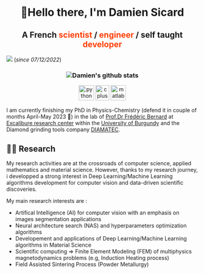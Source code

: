 <!-- # Hello there 👋 -->
<!-- README Header -->
<h1 align="center" id="title">👋Hello there, I'm Damien Sicard</h1>


<h2 align="center" id="presentation"> A French <span style="color:#FF3E00;font-weight:bold">scientist </span> / <span style="color:#FF3E00;font-weight:bold"> engineer </span> / self taught <span style="color:#FF3E00;font-weight:bold"> developer </span> </h2>

![](https://komarev.com/ghpvc/?username=altar31)
(*since 07/12/2022*)


<!-- Programming Languages -->
<h3 align="center" id="languages">

![Damien's github stats](https://github-readme-stats.vercel.app/api?username=altar31&count_private=true&show_icons=true&theme=moltack)<a href="https://github.com/altar31/github-readme-stats">
</h3>



<p align="center">
    <!------>
    <a href="https://www.python.org" target="blank" rel="noreferrer">
    <img src="custom/python.svg" alt="python" width="40" height="40"/></a>
    <!------>
    <a href="https://isocpp.org/" target="blank" rel="noreferrer">
    <img src="https://upload.wikimedia.org/wikipedia/commons/thumb/1/18/ISO_C%2B%2B_Logo.svg/640px-ISO_C%2B%2B_Logo.svg.png" alt="c plus plus" width="36" height="40"/></a>
    <!------>
    <!-- <a href="https://dotnet.microsoft.com/en-us/languages/csharp" target="blank" rel="noreferrer">
    <img src="programming/csharp.svg" alt="csharp" width="40" height="40"/></a> -->
    <!------>
    <a href="https://www.mathworks.com/" target="blank" rel="noreferrer">
    <img src="programming/matlab.png" alt="matlab" width="40" height="40"/></a>
    <!------>
</p>

I am currently finishing my PhD in Physics-Chemistry (defend it in couple of months April-May 2023 🎉) in the lab of  [Prof.Dr Frédéric Bernard](https://icb.u-bourgogne.fr/equipe/frederic-bernard/#carriere) at [Excalibure research center](https://icb.u-bourgogne.fr/en/excalibure-center/) within the [University of Burgundy](https://en.u-bourgogne.fr/) and the Diamond grinding tools company [DIAMATEC](http://www.diamatec.fr/en/).

## 👨‍🔬 Research 
My research activities are at the crossroads of computer science, applied mathematics and material science. However, thanks to my research journey, i developped a strong interest in Deep Learning/Machine Learning algorithms development for computer vision and data-driven scientific discoveries.

<!-- - 👀 I’m interested in ...
- 🌱 I’m currently learning ...
- 💞️ I’m looking to collaborate on ...
- 📫 How to reach me ... -->
My main research interests are :
* Artifical Intelligence (AI) for computer vision  with an emphasis on images segmentation applications
* Neural architecture search (NAS) and hyperparameters optimization algorithms 
* Developement and applications of Deep Learning/Machine Learning algorithms in Material Science
* Scientific computing => Finite Element Modeling (FEM) of multiphysics magnetodynamics problems (e.g, Induction Heating process)
* Field Assisted Sintering Process (Powder Metallurgy)





<!---
altar31/altar31 is a ✨ special ✨ repository because its `README.md` (this file) appears on your GitHub profile.
You can click the Preview link to take a look at your changes.
--->
